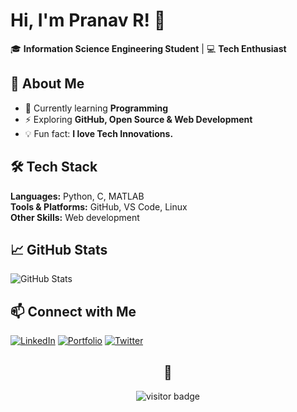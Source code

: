 # Hi, I'm Pranav R! 👋  

🎓 **Information Science Engineering Student** | 💻 **Tech Enthusiast**    

## 🚀 About Me  
- 🌱 Currently learning **Programming**  
- ⚡ Exploring **GitHub, Open Source & Web Development**    
- 💡 Fun fact: **I love Tech Innovations.**

## 🛠️ Tech Stack  
**Languages:** Python, C, MATLAB  
**Tools & Platforms:** GitHub, VS Code, Linux  
**Other Skills:** Web development

## 📈 GitHub Stats  
![GitHub Stats](https://github-readme-stats.vercel.app/api?username=pranavr06&show_icons=true&theme=radical)

## 📫 Connect with Me  
[![LinkedIn](https://img.shields.io/badge/LinkedIn-0077B5?style=for-the-badge&logo=linkedin&logoColor=white)](https://www.linkedin.com/in/pranavr06/)  [![Portfolio](https://img.shields.io/badge/Portfolio-000000?style=for-the-badge&logo=github&logoColor=white)](https://pranavr.netlify.app/)  [![Twitter](https://img.shields.io/badge/Twitter-1DA1F2?style=for-the-badge&logo=twitter&logoColor=white)](https://x.com/PranavR2006)

<h2 align="center">👋</h2>

<p align="center">
  <img src="https://komarev.com/ghpvc/?username=yourusername&label=visitors&color=blue&style=flat" alt="visitor badge"/>
</p>

